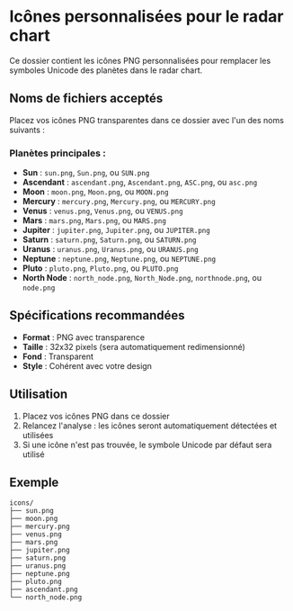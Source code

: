 # Icônes personnalisées pour le radar chart

Ce dossier contient les icônes PNG personnalisées pour remplacer les symboles Unicode des planètes dans le radar chart.

## Noms de fichiers acceptés

Placez vos icônes PNG transparentes dans ce dossier avec l'un des noms suivants :

### Planètes principales :
- **Sun** : `sun.png`, `Sun.png`, ou `SUN.png`
- **Ascendant** : `ascendant.png`, `Ascendant.png`, `ASC.png`, ou `asc.png`
- **Moon** : `moon.png`, `Moon.png`, ou `MOON.png`
- **Mercury** : `mercury.png`, `Mercury.png`, ou `MERCURY.png`
- **Venus** : `venus.png`, `Venus.png`, ou `VENUS.png`
- **Mars** : `mars.png`, `Mars.png`, ou `MARS.png`
- **Jupiter** : `jupiter.png`, `Jupiter.png`, ou `JUPITER.png`
- **Saturn** : `saturn.png`, `Saturn.png`, ou `SATURN.png`
- **Uranus** : `uranus.png`, `Uranus.png`, ou `URANUS.png`
- **Neptune** : `neptune.png`, `Neptune.png`, ou `NEPTUNE.png`
- **Pluto** : `pluto.png`, `Pluto.png`, ou `PLUTO.png`
- **North Node** : `north_node.png`, `North_Node.png`, `northnode.png`, ou `node.png`

## Spécifications recommandées

- **Format** : PNG avec transparence
- **Taille** : 32x32 pixels (sera automatiquement redimensionné)
- **Fond** : Transparent
- **Style** : Cohérent avec votre design

## Utilisation

1. Placez vos icônes PNG dans ce dossier
2. Relancez l'analyse : les icônes seront automatiquement détectées et utilisées
3. Si une icône n'est pas trouvée, le symbole Unicode par défaut sera utilisé

## Exemple

```
icons/
├── sun.png
├── moon.png
├── mercury.png
├── venus.png
├── mars.png
├── jupiter.png
├── saturn.png
├── uranus.png
├── neptune.png
├── pluto.png
├── ascendant.png
└── north_node.png
```
